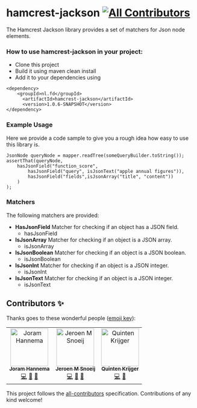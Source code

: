 hamcrest-jackson
[![All Contributors](https://img.shields.io/badge/all_contributors-3-orange.svg?style=flat-square)](#contributors)
==============

The Hamcrest Jackson library provides a set of matchers for Json node elements.

### How to use hamcrest-jackson in your project:
- Clone this project 
- Build it using maven clean install 
- Add it to your dependencies using 
```
<dependency>
    <groupId>nl.fd</groupId>
      <artifactId>hamcrest-jackson</artifactId>
      <version>1.0.6-SNAPSHOT</version>
</dependency>
```

### Example Usage
Here we provide a code sample to give you a rough idea how easy to use this library is.
```
JsonNode queryNode = mapper.readTree(someQueryBuilder.toString());
assertThat(queryNode,
    hasJsonField("function_score",
        hasJsonField("query", isJsonText("apple annual figures")),
        hasJsonField("fields",isJsonArray("title", "content"))
    )
);
```

### Matchers
The following matchers are provided: 
  - **HasJsonField** Matcher for checking if an object has a JSON field.
    - hasJsonField
  - **IsJsonArray** Matcher for checking if an object is a JSON array.
    - isJsonArray
  - **IsJsonBoolean** Matcher for checking if an object is a JSON boolean.
    - isJsonBoolean
  - **IsJsonInt** Matcher for checking if an object is a JSON integer.
    - isJsonInt
  - **IsJsonText** Matcher for checking if an object is a JSON integer. 
    - isJsonText
 

## Contributors ✨

Thanks goes to these wonderful people ([emoji key](https://allcontributors.org/docs/en/emoji-key)):

<!-- ALL-CONTRIBUTORS-LIST:START - Do not remove or modify this section -->
<!-- prettier-ignore -->
<table>
  <tr>
    <td align="center"><a href="https://github.com/JHannema"><img src="https://avatars2.githubusercontent.com/u/5299964?v=4" width="100px;" alt="Joram Hannema"/><br /><sub><b>Joram Hannema</b></sub></a><br /><a href="https://github.com/FDMediagroep/hamcrest-jackson/commits?author=JHannema" title="Code">💻</a> <a href="https://github.com/FDMediagroep/hamcrest-jackson/commits?author=JHannema" title="Documentation">📖</a> <a href="#maintenance-JHannema" title="Maintenance">🚧</a></td>
    <td align="center"><a href="https://github.com/jmsnoeij"><img src="https://avatars3.githubusercontent.com/u/3830004?v=4" width="100px;" alt="Jeroen M Snoeij"/><br /><sub><b>Jeroen M Snoeij</b></sub></a><br /><a href="https://github.com/FDMediagroep/hamcrest-jackson/commits?author=jmsnoeij" title="Code">💻</a> <a href="https://github.com/FDMediagroep/hamcrest-jackson/commits?author=jmsnoeij" title="Documentation">📖</a> <a href="#maintenance-jmsnoeij" title="Maintenance">🚧</a></td>
    <td align="center"><a href="https://github.com/Krijger"><img src="https://avatars1.githubusercontent.com/u/3886732?v=4" width="100px;" alt="Quinten Krijger"/><br /><sub><b>Quinten Krijger</b></sub></a><br /><a href="https://github.com/FDMediagroep/hamcrest-jackson/commits?author=Krijger" title="Code">💻</a> <a href="https://github.com/FDMediagroep/hamcrest-jackson/commits?author=Krijger" title="Documentation">📖</a></td>
  </tr>
</table>

<!-- ALL-CONTRIBUTORS-LIST:END -->

This project follows the [all-contributors](https://github.com/all-contributors/all-contributors) specification. Contributions of any kind welcome!
